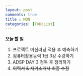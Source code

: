 ```yaml
---
layout: post
comments: true
title : MON
categories: [ToDoList]
---
```



**오늘 할 일**

  1. 프로젝트 머신러닝 적용 후 예측하기
  2. 컴퓨터활용능력 1급 3강 수강하기
  3. ADSP DAY 3 정독 후 정리하기
  4. ~~이력서 & 자기소개서 최종 수정~~
